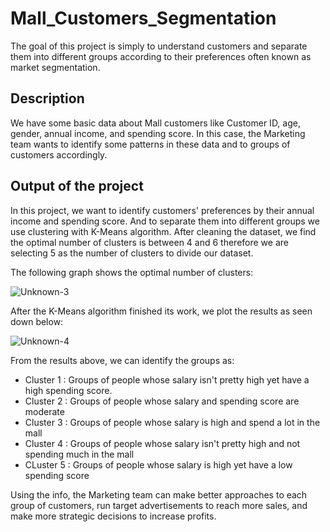 # Mall_Customers_Segmentation

The goal of this project is simply to understand customers and separate them into different groups according to their preferences often known as market segmentation.

## Description

We have some basic data about Mall customers like Customer ID, age, gender, annual income, and spending score. In this case, the Marketing team wants to identify some patterns in these data and to groups of customers accordingly.

## Output of the project
In this project, we want to identify customers' preferences by their annual income and spending score. And to separate them into different groups we use clustering with K-Means algorithm. After cleaning the dataset, we find the optimal number of clusters is between 4 and 6 therefore we are selecting 5 as the number of clusters to divide our dataset.

The following graph shows the optimal number of clusters:

![Unknown-3](https://user-images.githubusercontent.com/86167177/129039154-be20bbf8-ed8a-43ec-9734-806bd83e6857.jpg)

After the K-Means algorithm finished its work, we plot the results as seen down below:

![Unknown-4](https://user-images.githubusercontent.com/86167177/129041772-879cbdb2-602e-4b1d-8aed-a6d785003a21.jpg)

From the results above, we can identify the groups as:
- Cluster 1 : Groups of people whose salary isn't pretty high yet have a high spending score.
- Cluster 2 : Groups of people whose salary and spending score are moderate
- Cluster 3 : Groups of people whose salary is high and spend a lot in the mall
- Cluster 4 : Groups of people whose salary isn't pretty high and not spending much in the mall
- CLuster 5 : Groups of people whose salary is high yet have a low spending score

Using the info, the Marketing team can make better approaches to each group of customers, run target advertisements to reach more sales, and make more strategic decisions to increase profits.



















